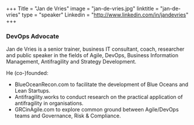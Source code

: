+++
Title = "Jan de Vries"
image = "jan-de-vries.jpg"
linktitle = "jan-de-vries"
type = "speaker"
Linkedin = "http://www.linkedin.com/in/jandevries"
+++

### DevOps Advocate
Jan de Vries is a senior trainer, business IT consultant, coach, researcher and public speaker in the fields of Agile, DevOps, Business Information Management, Antifragility and Strategy Development.

He (co-)founded:
- BlueOceanRecon.com to facilitate the development of Blue Oceans and Lean Startups.
- Antifragility.works to conduct research on the practical application of antifragility in organisations.
- GRCinAgile.com to explore common ground between Agile/DevOps teams and Governance, Risk & Compliance.